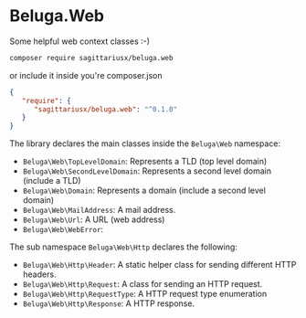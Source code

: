 # Beluga.Web

Some helpful web context classes :-)

```bash
composer require sagittariusx/beluga.web
```

or include it inside you're composer.json

```json
{
   "require": {
      "sagittariusx/beluga.web": "^0.1.0"
   }
}
```


The library declares the main classes inside the `Beluga\Web` namespace:

* `Beluga\Web\TopLevelDomain`:
   Represents a TLD (top level domain)
* `Beluga\Web\SecondLevelDomain`:
   Represents a second level domain (include a TLD)
* `Beluga\Web\Domain`:
   Represents a domain (include a second level domain)
* `Beluga\Web\MailAddress`:
   A mail address.
* `Beluga\Web\Url`:
   A URL (web address)
* `Beluga\Web\WebError`:

The sub namespace `Beluga\Web\Http` declares the following:

* `Beluga\Web\Http\Header`:
   A static helper class for sending different HTTP headers.
* `Beluga\Web\Http\Request`:
   A class for sending an HTTP request.
* `Beluga\Web\Http\RequestType`:
   A HTTP request type enumeration
* `Beluga\Web\Http\Response`:
   A HTTP response.
